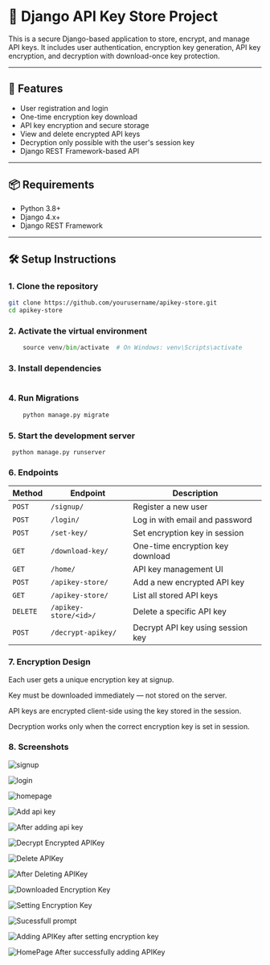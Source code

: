 # 🔐 Django API Key Store Project

This is a secure Django-based application to store, encrypt, and manage API keys. It includes user authentication, encryption key generation, API key encryption, and decryption with download-once key protection.

---

## 🚀 Features

- User registration and login
- One-time encryption key download
- API key encryption and secure storage
- View and delete encrypted API keys
- Decryption only possible with the user's session key
- Django REST Framework-based API

---

## 📦 Requirements

- Python 3.8+
- Django 4.x+
- Django REST Framework


---

## 🛠️ Setup Instructions


### 1. Clone the repository

```bash
git clone https://github.com/yourusername/apikey-store.git
cd apikey-store
```

### 2. Activate the virtual environment

``` python -m venv venv
    source venv/bin/activate  # On Windows: venv\Scripts\activate
```

### 3. Install dependencies 


``` pip install -r requirements.txt
```

### 4. Run Migrations

``` python manage.py makemigrations core
    python manage.py migrate
```

### 5. Start the development server

``` python manage.py runserver```

### 6. Endpoints

| Method   | Endpoint              | Description                       |
| -------- | --------------------- | --------------------------------- |
| `POST`   | `/signup/`            | Register a new user               |
| `POST`   | `/login/`             | Log in with email and password    |
| `POST`   | `/set-key/`           | Set encryption key in session     |
| `GET`    | `/download-key/`      | One-time encryption key download  |
| `GET`    | `/home/`              | API key management UI             |
| `POST`   | `/apikey-store/`      | Add a new encrypted API key       |
| `GET`    | `/apikey-store/`      | List all stored API keys          |
| `DELETE` | `/apikey-store/<id>/` | Delete a specific API key         |
| `POST`   | `/decrypt-apikey/`    | Decrypt API key using session key |

### 7. Encryption Design

Each user gets a unique encryption key at signup.

Key must be downloaded immediately — not stored on the server.

API keys are encrypted client-side using the key stored in the session.

Decryption works only when the correct encryption key is set in session.

### 8. Screenshots

![signup](images/1.png)

![login](images/2.png)

![homepage](images/3.png)

![Add api key](images/4.png)

![After adding api key](images/5.png)

![Decrypt Encrypted APIKey](images/6.png)

![Delete APIKey](images/7.png)

![After Deleting APIKey](images/8.png)

![Downloaded Encryption Key](images/9.png)

![Setting Encryption Key](images/10.png)

![Sucessfull prompt ](images/11.png)

![Adding APIKey after setting encryption key](images/12.png)

![HomePage After successfully adding APIKey](images/13.png)